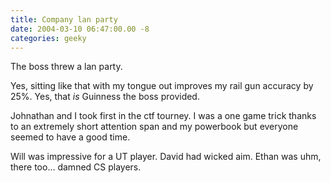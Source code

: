 ```yaml
---
title: Company lan party
date: 2004-03-10 06:47:00.00 -8
categories: geeky
---
```

The boss threw a lan party.

Yes, sitting like that with my tongue out improves my rail gun accuracy by 25%. Yes, that _is_ Guinness the boss provided.

Johnathan and I took first in the ctf tourney. I was a one game trick thanks to an extremely short attention span and my powerbook but everyone seemed to have a good time.

Will was impressive for a UT player. David had wicked aim. Ethan was uhm, there too… damned CS players.
